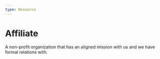 ```yaml
---
type: Resource
---
```


# Affiliate

A non-profit organization that has an aligned mission with us and we have formal relations with.
